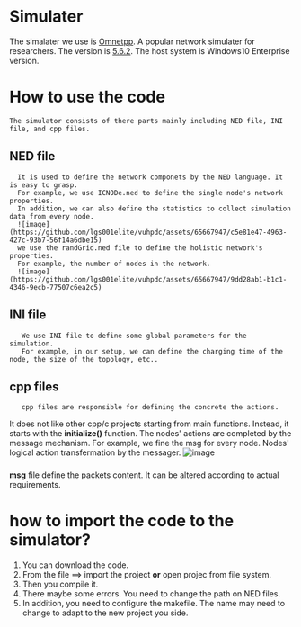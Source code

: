 # Simulater
   The simalater we use is [Omnetpp](https://omnetpp.org/). A popular network simulater for researchers. 
   The version is [5.6.2](https://github.com/omnetpp/omnetpp/releases/download/omnetpp-5.6.2/omnetpp-5.6.2-src-windows.zip).
   The host system is Windows10 Enterprise version. 

# How to use the code
    The simulator consists of there parts mainly including NED file, INI file, and cpp files.
## NED file
      It is used to define the network componets by the NED language. It is easy to grasp.
      For example, we use ICNODe.ned to define the single node's network properties.
      In addition, we can also define the statistics to collect simulation data from every node.
      ![image](https://github.com/lgs001elite/vuhpdc/assets/65667947/c5e81e47-4963-427c-93b7-56f14a6dbe15)
      we use the randGrid.ned file to define the holistic network's properties.
      For example, the number of nodes in the network.
      ![image](https://github.com/lgs001elite/vuhpdc/assets/65667947/9dd28ab1-b1c1-4346-9ecb-77507c6ea2c5)
## INI file
       We use INI file to define some global parameters for the simulation. 
       For example, in our setup, we can define the charging time of the node, the size of the topology, etc..
## cpp files
       cpp files are responsible for defining the concrete the actions.
   It does not like other cpp/c projects starting from main functions.
   Instead, it starts with the **initialize()** function.
       The nodes' actions are completed by the message mechanism.
       For example, we fine the msg for every node. Nodes' logical action transfermation by the messager.
       ![image](https://github.com/lgs001elite/vuhpdc/assets/65667947/0e4e95a4-6425-470d-aa9e-b585ac0a0dc0)
### 
  **msg** file define the packets content. It can be altered according to actual requirements.

# how to import the code to the simulator?
  1. You can download the code. 
  2. From the file ==> import the project **or** open projec from file system.
  3. Then you compile it. 
  4. There maybe some errors. You need to change the path on NED files.
  5. In addition, you need to configure the makefile. The name may need to change to adapt to the new project you side.
  

